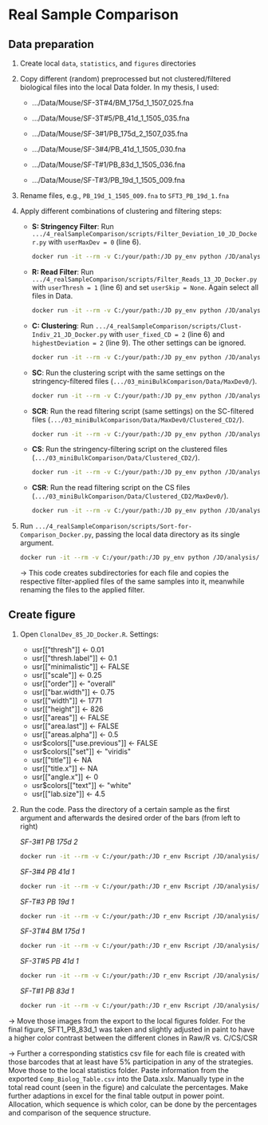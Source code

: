 # Real Sample Comparison
## Data preparation
1. Create local `data`, `statistics`, and `figures` directories

2. Copy different (random) preprocessed but not clustered/filtered biological files into the local Data folder. In my thesis, I used:

   - .../Data/Mouse/SF-3T#4/BM_175d_1_1507_025.fna
   
   - .../Data/Mouse/SF-3T#5/PB_41d_1_1505_035.fna
   
   - .../Data/Mouse/SF-3#1/PB_175d_2_1507_035.fna
   
   - .../Data/Mouse/SF-3#4/PB_41d_1_1505_030.fna
   
   - .../Data/Mouse/SF-T#1/PB_83d_1_1505_036.fna
   
   - .../Data/Mouse/SF-T#3/PB_19d_1_1505_009.fna
   
3.	Rename files, e.g., `PB_19d_1_1505_009.fna` to `SFT3_PB_19d_1.fna`
   
4. Apply different combinations of clustering and filtering steps:

    - **S: Stringency Filter**: Run `.../4_realSampleComparison/scripts/Filter_Deviation_10_JD_Docker.py` with `userMaxDev = 0` (line 6).

      ```sh
      docker run -it --rm -v C:/your/path:/JD py_env python /JD/analysis/4_realSampleComparison/scripts/Filter_Deviation_10_JD_Docker.py /JD/analysis/4_realSampleComparison/data
      ```
      
    - **R: Read Filter**: Run `.../4_realSampleComparison/scripts/Filter_Reads_13_JD_Docker.py` with `userThresh = 1` (line 6) and set `userSkip = None`. Again select all files in Data.

      ```sh
      docker run -it --rm -v C:/your/path:/JD py_env python /JD/analysis/4_realSampleComparison/scripts/Filter_Reads_13_JD_Docker.py /JD/analysis/4_realSampleComparison/data
      ```
      
    - **C: Clustering**: Run `.../4_realSampleComparison/scripts/Clust-Indiv_21_JD_Docker.py` with `user_fixed_CD = 2` (line 6) and `highestDeviation = 2` (line 9). The other settings can be ignored.

      ```sh
      docker run -it --rm -v C:/your/path:/JD py_env python /JD/analysis/4_realSampleComparison/scripts/Clust-Indiv_21_JD_Docker.py /JD/analysis/4_realSampleComparison/data
      ```
    
    - **SC**: Run the clustering script with the same settings on the stringency-filtered files (`.../03_miniBulkComparison/Data/MaxDev0/`).

      ```sh
      docker run -it --rm -v C:/your/path:/JD py_env python /JD/analysis/4_realSampleComparison/scripts/Clust-Indiv_21_JD_Docker.py /JD/analysis/4_realSampleComparison/data/MaxDev0
      ```
      
    - **SCR**: Run the read filtering script (same settings) on the SC-filtered files (`.../03_miniBulkComparison/Data/MaxDev0/Clustered_CD2/`).

      ```sh
      docker run -it --rm -v C:/your/path:/JD py_env python /JD/analysis/4_realSampleComparison/scripts/Filter_Reads_13_JD_Docker.py /JD/analysis/4_realSampleComparison/data/MaxDev0/Clustered_CD2
      ```
      
    - **CS**: Run the stringency-filtering script on the clustered files (`.../03_miniBulkComparison/Data/Clustered_CD2/`).

      ```sh
      docker run -it --rm -v C:/your/path:/JD py_env python /JD/analysis/4_realSampleComparison/scripts/Filter_Deviation_10_JD_Docker.py /JD/analysis/4_realSampleComparison/data/Clustered_CD2
      ```
      
    - **CSR**: Run the read filtering script on the CS files (`.../03_miniBulkComparison/Data/Clustered_CD2/MaxDev0/`).

      ```sh
      docker run -it --rm -v C:/your/path:/JD py_env python /JD/analysis/4_realSampleComparison/scripts/Filter_Reads_13_JD_Docker.py /JD/analysis/4_realSampleComparison/data/Clustered_CD2/MaxDev0/
      ```

5. Run `.../4_realSampleComparison/scripts/Sort-for-Comparison_Docker.py`, passing the local data directory as its single argument.

   ```sh
   docker run -it --rm -v C:/your/path:/JD py_env python /JD/analysis/4_realSampleComparison/scripts/Sort-for-Comparison_Docker.py /JD/analysis/4_realSampleComparison/data
   ```

   ->	This code creates subdirectories for each file and copies the respective filter-applied files of the same samples into it, meanwhile renaming the files to the applied filter.
   
	
## Create figure
1. Open `ClonalDev_85_JD_Docker.R`. Settings:

   - usr[["thresh"]] <- 0.01 
   - usr[["thresh.label"]] <- 0.1
   - usr[["minimalistic"]] <- FALSE 
   - usr[["scale"]] <- 0.25
   - usr[["order"]] <- "overall" 
   - usr[["bar.width"]] <- 0.75 
   - usr[["width"]] <- 1771 
   - usr[["height"]] <- 826 
   - usr[["areas"]] <- FALSE 
   - usr[["area.last"]] <- FALSE 
   - usr[["areas.alpha"]] <- 0.5 
   - usr$colors[["use.previous"]] <- FALSE
   - usr$colors[["set"]] <- "viridis" 
   - usr[["title"]] <- NA 
   - usr[["title.x"]] <- NA 
   - usr[["angle.x"]] <- 0 
   - usr$colors[["text"]] <- "white"
   - usr[["lab.size"]] <- 4.5

2. Run the code. Pass the directory of a certain sample as the first argument and afterwards the desired order of the bars (from left to right)

   _SF-3#1 PB 175d 2_
   ```sh
   docker run -it --rm -v C:/your/path:/JD r_env Rscript /JD/analysis/4_realSampleComparison/ClonalDev_85_JD_Docker.R /JD/analysis/4_realSampleComparison/data/SF3_PB_175d_2 Raw S R C SC SCR CS CSR
   ```

   _SF-3#4 PB 41d 1_
   ```sh
   docker run -it --rm -v C:/your/path:/JD r_env Rscript /JD/analysis/4_realSampleComparison/ClonalDev_85_JD_Docker.R /JD/analysis/4_realSampleComparison/data/SF3_PB_41d_1 Raw S R C SC SCR CS CSR
   ```

   _SF-T#3 PB 19d 1_
   ```sh
   docker run -it --rm -v C:/your/path:/JD r_env Rscript /JD/analysis/4_realSampleComparison/ClonalDev_85_JD_Docker.R /JD/analysis/4_realSampleComparison/data/SFT_PB_19d_1 Raw S R C SC SCR CS CSR
   ```

   _SF-3T#4 BM 175d 1_
   ```sh
   docker run -it --rm -v C:/your/path:/JD r_env Rscript /JD/analysis/4_realSampleComparison/ClonalDev_85_JD_Docker.R /JD/analysis/4_realSampleComparison/data/SF3T_BM_175d_1 Raw S R C SC SCR CS CSR
   ```

   _SF-3T#5 PB 41d 1_
   ```sh
   docker run -it --rm -v C:/your/path:/JD r_env Rscript /JD/analysis/4_realSampleComparison/ClonalDev_85_JD_Docker.R /JD/analysis/4_realSampleComparison/data/SF3T_PB_41d_1 Raw S R C SC SCR CS CSR
   ```
   _SF-T#1 PB 83d 1_
   ```sh
   docker run -it --rm -v C:/your/path:/JD r_env Rscript /JD/analysis/4_realSampleComparison/ClonalDev_85_JD_Docker.R /JD/analysis/4_realSampleComparison/data/SFT_PB_83d_1 Raw S R C SC SCR CS CSR
   ```

-> Move those images from the export to the local figures folder. For the final figure, SFT1_PB_83d_1 was taken and slightly adjusted in paint to have a higher color contrast between the different clones in Raw/R vs. C/CS/CSR

-> Further a corresponding statistics csv file for each file is created with those barcodes that at least have 5% participation in any of the strategies. Move those to the local statistics folder. Paste information from the exported `Comp_Biolog_Table.csv` into the Data.xslx. Manually type in the total read count (seen in the figure) and calculate the percentages. Make further adaptions in excel for the final table output in power point.
Allocation, which sequence is which color, can be done by the percentages and comparison of the sequence structure.

